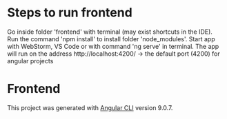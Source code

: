 # Steps to run frontend

Go inside folder 'frontend' with terminal (may exist shortcuts in the IDE).
Run the command 'npm install' to install folder 'node_modules'.
Start app with WebStorm, VS Code or with command 'ng serve' in terminal.
The app will run on the address http://localhost:4200/  -> the default port (4200) for angular projects








# Frontend

This project was generated with [Angular CLI](https://github.com/angular/angular-cli) version 9.0.7.

